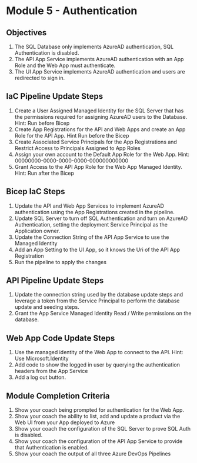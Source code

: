 # Module 5 - Authentication

## Objectives
1. The SQL Database only implements AzureAD authentication, SQL Authentication is disabled.
1. The API App Service implements AzureAD authentication with an App Role and the Web App must authenticate.
1. The UI App Service implements AzureAD authentication and users are redirected to sign in.

## IaC Pipeline Update Steps
1. Create a User Assigned Managed Identity for the SQL Server that has the permissions required for assigning AzureAD users to the Database. Hint: Run before Bicep
1. Create App Registrations for the API and Web Apps and create an App Role for the API App. Hint Run before the Bicep
1. Create Associated Service Principals for the App Registrations and Restrict Access to Principals Assigned to App Roles
1. Assign your own account to the Default App Role for the Web App. Hint: 00000000-0000-0000-0000-000000000000
1. Grant Access to the API App Role for the Web App Managed Identity. Hint: Run after the Bicep

## Bicep IaC Steps
1. Update the API and Web App Services to implement AzureAD authentication using the App Registrations created in the pipeline.
1. Update SQL Server to turn off SQL Authentication and turn on AzureAD Authentication, setting the deployment Service Principal as the Application owner.
1. Update the Connection String of the API App Service to use the Managed Identity
1. Add an App Setting to the UI App, so it knows the Uri of the API App Registration
1. Run the pipeline to apply the changes

## API Pipeline Update Steps
1. Update the connection string used by the database update steps and leverage a token from the Service Principal to perform the database update and seeding steps.
1. Grant the App Service Managed Identity Read / Write permissions on the database.

## Web App Code Update Steps
1. Use the managed identity of the Web App to connect to the API. Hint: Use Microsoft.Identity
1. Add code to show the logged in user by querying the authentication headers from the App Service
1. Add a log out button.

## Module Completion Criteria
1. Show your coach being prompted for authentication for the Web App.
1. Show your coach the ability to list, add and update a product via the Web UI from your App deployed to Azure
1. Show your coach the configuration of the SQL Server to prove SQL Auth is disabled.
1. Show your coach the configuration of the API App Service to provide that Authentication is enabled.
1. Show your coach the output of all three Azure DevOps Pipelines